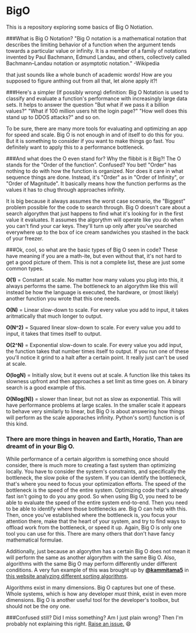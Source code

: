 # BigO
This is a repository exploring some basics of Big O Notiation.

###What is Big O Notation?
"Big O notation is a mathematical notation that describes the limiting behavior of a function when the argument tends towards a particular value or infinity. It is a member of a family of notations invented by Paul Bachmann, Edmund Landau, and others, collectively called Bachmann–Landau notation or asymptotic notation." -Wikipedia

that just sounds like a whole bunch of academic words! How are you supposed to figure anthing out from all that, let alone apply it?!

###Here's a simpler (If possibly wrong) definition:
Big O Notation is used to classify and evaluate a function's performance with increasingly large data sets. It helps to answer the question "But what if we pass it a billion values?" "What if 100 million users hit the login page?" "How well does this stand up to DDOS attacks?" and so on.

To be sure, there are many more tools for evaluating and optimizing an app for speed and scale. Big O is not enough in and of itself to do this for you. But it is something to consider if you want to make things go fast. You definitely want to apply this to a performance bottleneck.

###And what does the O even stand for? Why the flibbit is it Big?!
The O stands for the "Order of the function". Confused? You bet! "Order" has nothing to do with how the function is organized. Nor does it care in what sequence things are done. Instead, it's "Order" as in "Order of Infinity", or "Order of Magnitude". It basically means how the function performs as the values it has to chug through approaches infinity.

It is big because it always assumes the worst case scenario, the "Biggest" problem possible for the code to search through. Big O doesn't care about a search algorythm that just happens to find what it's looking for in the first value it evaluates. It assumes the algorythm will operate like you do when you can't find your car keys. They'll turn up only after you've searched everywhere up to the box of ice cream sandwiches you stashed in the back of your freezer.

###Ok, cool, so what are the basic types of Big O seen in code?
These have meaning if you are a math-ite, but even without that, it's not hard to get a good picture of them. This is not a complete list, these are just some common types.

__O(1)__ = Constant at scale. No matter how many values you plug into this, it always performs the same. The bottleneck to an algorythm like this will instead be how the language is executed, the hardware, or (most likely) another function you wrote that this one needs.

__O(N)__ = Linear slow-down to scale. For every value you add to input, it takes aritmatically that much longer to output.

__O(N^2)__ = Squared linear slow-down to scale. For every value you add to input, it takes that times itself to output.

__O(2^N)__ = Exponential slow-down to scale. For every value you add input, the function takes that number times itself to output. If you run one of these you'll notice it grind to a halt after a certain point. It really just can't be used at scale.

__O(logN)__ = Initially slow, but it evens out at scale. A function like this takes its slowness upfront and then approaches a set limit as time goes on. A binary search is a good example of this.

__O(Nlog(N))__ = slower than linear, but not as slow as exponential. This will have performance problems at large scales. In the smaller scale it appears to behave very similarly to linear, but Big O is about answering how things will perform as the scale apporaches infinity. Python's sort() function is of this kind.

### There are more things in heaven and Earth, Horatio, Than are dreamt of in your Big O.

While performance of a certain algorithm is something once should consider, there is much more to creating a fast system than optimizing locally. You have to consider the system's constraints, and specifically the bottleneck, the slow poke of the system. If you can identify the bottleneck, that's where you need to focus your optimization efforts. The speed of the bottleneck is the speed of the entire system. Optimizing code that's already fast isn't going to do you any good. So when using Big O, you need to be able to evaluate the speed of the entire system end-to-end. Then you need to be able to identify where those bottlenecks are. Big O can help with this. Then, once you've established where the bottleneck is, you focus your attention there, make that the heart of your system, and try to find ways to offload work from the bottleneck, or speed it up. Again, Big O is only one tool you can use for this. There are many others that don't have fancy mathematical formulae.

Additionally, just because an algorythm has a certain Big O does not mean it will perform the same as another algorythm with the same Big O. Also, algorithms with the same Big O may perform differently under different conditions. A very fun example of this was brought up by <a href="https://github.com/kammitama5">__@kammitama5__</a> in <a href="https://www.toptal.com/developers/sorting-algorithms/">this website analyzing different sorting algorithms</a>. 

Algorithms exist in many dimensions. Big O captures but one of these. Whole systems, which is how any developer _must_ think, exist in even more dimensions. Big O is another useful tool for the developer's toolbox, but should not be the ony one.

###Confused still? Did I miss something? Am I just plain wrong?
Then I'm probably not explaining this right. <a href="https://github.com/IanDCarroll/BigO/issues/new">Raise an issue.</a> :smile: 
